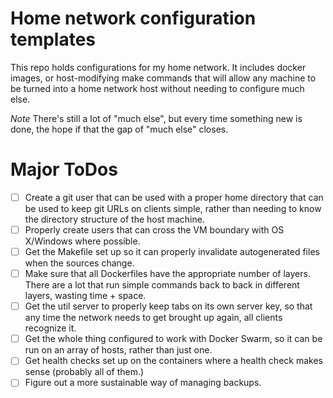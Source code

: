 # Home network configuration templates

This repo holds configurations for my home network.
It includes docker images, or host-modifying make commands that will allow any machine to be turned into a home network host without needing to configure much else.

*Note* There's still a lot of "much else", but every time something new is done, the hope if that the gap of "much else" closes.

# Major ToDos

- [ ] Create a git user that can be used with a proper home directory that can be used to keep git URLs on clients simple, rather than needing to know the directory structure of the host machine.
- [ ] Properly create users that can cross the VM boundary with OS X/Windows where possible. 
- [ ] Get the Makefile set up so it can properly invalidate autogenerated files when the sources change.
- [ ] Make sure that all Dockerfiles have the appropriate number of layers. There are a lot that run simple commands back to back in different layers, wasting time + space.
- [ ] Get the util server to properly keep tabs on its own server key, so that any time the network needs to get brought up again, all clients recognize it.
- [ ] Get the whole thing configured to work with Docker Swarm, so it can be run on an array of hosts, rather than just one.
- [ ] Get health checks set up on the containers where a health check makes sense (probably all of them.)
- [ ] Figure out a more sustainable way of managing backups.

